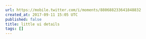```yaml
---
url: https://mobile.twitter.com/i/moments/880688233641848832
created_at: 2017-09-11 15:05 UTC
published: false
title: little ui details
tags: []
---
```



